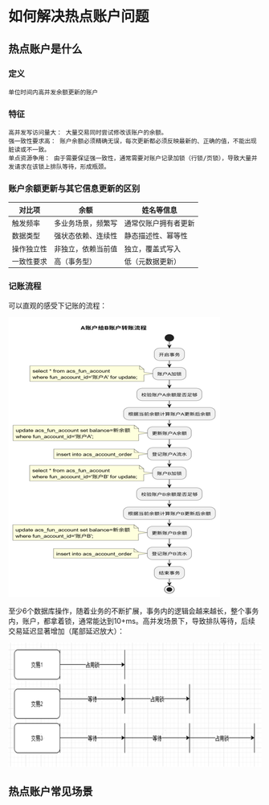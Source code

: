 
# 如何解决热点账户问题
## 热点账户是什么
### 定义
    单位时间内高并发余额更新的账户
### 特征
    高并发写访问量大：​​ 大量交易同时尝试修改该账户的余额。
    ​强一致性要求高：​​ 账户余额必须精确无误，每次更新都必须反映最新的、正确的值，不能出现脏读或不一致。
    ​单点资源争用：​​ 由于需要保证强一致性，通常需要对账户记录加锁（行锁/页锁），导致大量并发请求在该锁上排队等待，形成瓶颈。
### 账户余额更新与其它信息更新的区别
| 对比项 | 余额 | 姓名等信息 |
|-------|-------|-------|
| 触发频率 | 多业务场景，频繁写 | 通常仅账户拥有者更新|
| 数据类型 | 强状态依赖、连续性 | 静态描述性、幂等性  |
| 操作独立性| 非独立，依赖当前值| 独立，覆盖式写入 |
| 一致性要求| 高（事务型） | 低（元数据更新） |
### 记账流程
可以直观的感受下记账的流程：

![记账流程](/image/记账流程.png "记账流程")

至少6个数据库操作，随着业务的不断扩展，事务内的逻辑会越来越长，整个事务内，账户，都拿着锁，通常能达到10+ms。高并发场景下，导致排队等待，后续交易延迟显著增加（尾部延迟放大）：

![锁等待](/image/锁等待.png "锁等待")

## 热点账户常见场景
